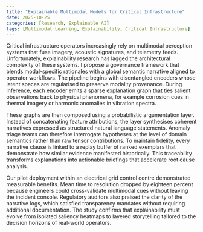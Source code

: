```yaml
---
title: "Explainable Multimodal Models for Critical Infrastructure"
date: 2025-10-25
categories: [Research, Explainable AI]
tags: [Multimodal Learning, Explainability, Critical Infrastructure]
---
```


Critical infrastructure operators increasingly rely on multimodal perception systems that fuse imagery, acoustic signatures, and telemetry feeds. Unfortunately, explainability research has lagged the architectural complexity of these systems. I propose a governance framework that blends modal-specific rationales with a global semantic narrative aligned to operator workflows. The pipeline begins with disentangled encoders whose latent spaces are regularised to preserve modality provenance. During inference, each encoder emits a sparse explanation graph that ties salient observations back to physical phenomena, for example corrosion cues in thermal imagery or harmonic anomalies in vibration spectra.

These graphs are then composed using a probabilistic argumentation layer. Instead of concatenating feature attributions, the layer synthesises coherent narratives expressed as structured natural language statements. Anomaly triage teams can therefore interrogate hypotheses at the level of domain semantics rather than raw tensor contributions. To maintain fidelity, every narrative clause is linked to a replay buffer of ranked exemplars that demonstrate how similar evidence manifested historically. This traceability transforms explanations into actionable briefings that accelerate root cause analysis.

Our pilot deployment within an electrical grid control centre demonstrated measurable benefits. Mean time to resolution dropped by eighteen percent because engineers could cross-validate multimodal cues without leaving the incident console. Regulatory auditors also praised the clarity of the narrative logs, which satisfied transparency mandates without requiring additional documentation. The study confirms that explainability must evolve from isolated saliency heatmaps to layered storytelling tailored to the decision horizons of real-world operators.
